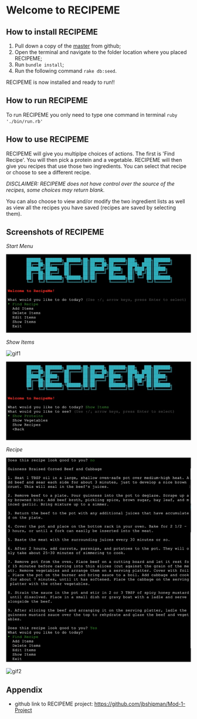 # Welcome to RECIPEME
## How to install RECIPEME
1. Pull down a copy of the [master](https://github.com/jbshipman/Mod-1-Project) from github;
2. Open the terminal and navigate to the folder location where you placed RECIPEME;
3. Run ```bundle install```;
4. Run the following command ```rake db:seed```.

RECIPEME is now installed and ready to run!!

##  How to run RECIPEME
To run RECIPEME you only need to type one command in terminal ```ruby './bin/run.rb'```

## How to use RECIPEME
RECIPEME will give you multiplpe choices of actions. The first is 'Find Recipe'. You will then pick a protein and a vegetable. RECIPEME will then give you recipes that use those two ingredients. You can select that recipe or choose to see a different recipe.

_DISCLAIMER: RECIPEME does not have control over the source of the recipes, some choices may return blank._

You can also choose to view and/or modify the two ingredient lists as well as view all the recipes you have saved (recipes are saved by selecting them).

## Screenshots of RECIPEME

_Start Menu_

![start menu](README_FILES/appscreen_001_startmenu.jpeg)

_Show Items_

![gif1](https://media.giphy.com/media/IfsP0ZEJ04RCvlhJa0/giphy.gif)

![show items](README_FILES/appscreen_002_showitems.jpeg) 

_Recipe_


![recipe](README_FILES/appscreen_003_recipe-alt.jpeg)

![gif2](https://media.giphy.com/media/U5CutAGwVONZI8FSCI/giphy.gif)


## Appendix
* github link to RECIPEME project: 
https://github.com/jbshipman/Mod-1-Project
